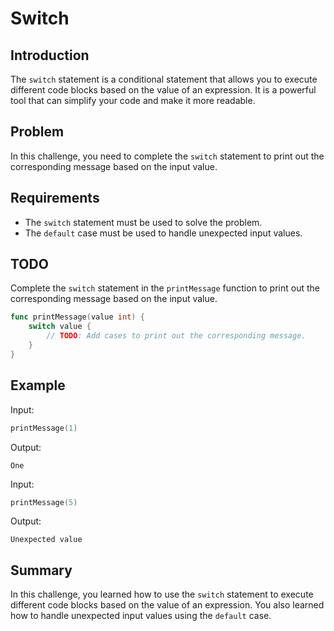 # Switch

## Introduction

The `switch` statement is a conditional statement that allows you to execute different code blocks based on the value of an expression. It is a powerful tool that can simplify your code and make it more readable.

## Problem

In this challenge, you need to complete the `switch` statement to print out the corresponding message based on the input value.

## Requirements

- The `switch` statement must be used to solve the problem.
- The `default` case must be used to handle unexpected input values.

## TODO

Complete the `switch` statement in the `printMessage` function to print out the corresponding message based on the input value.

```go
func printMessage(value int) {
	switch value {
		// TODO: Add cases to print out the corresponding message.
	}
}
```

## Example

Input:

```go
printMessage(1)
```

Output:

```
One
```

Input:

```go
printMessage(5)
```

Output:

```
Unexpected value
```

## Summary

In this challenge, you learned how to use the `switch` statement to execute different code blocks based on the value of an expression. You also learned how to handle unexpected input values using the `default` case.

